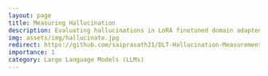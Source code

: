```yaml
---
layout: page
title: Measuring Hallucination
description: Evaluating hallucinations in LoRA finetuned domain adapted LLMs. 
img: assets/img/hallucinate.jpg
redirect: https://github.com/saiprasath21/DLT-Hallucination-Measurement
importance: 1
category: Large Language Models (LLMs)
---
```

